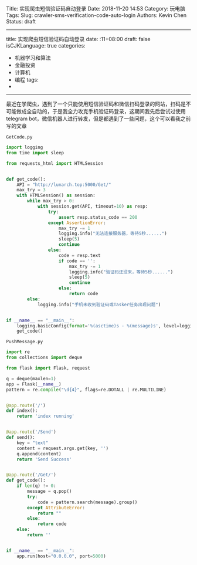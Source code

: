 Title: 实现爬虫短信验证码自动登录
Date: 2018-11-20 14:53
Category: 玩电脑
Tags:
Slug: crawler-sms-verification-code-auto-login
Authors: Kevin Chen
Status: draft

---
title: 实现爬虫短信验证码自动登录
date: :11+08:00
draft: false
isCJKLanguage: true
categories:
- 机器学习和算法
- 金融投资
- 计算机
- 编程
tags:
- 
---

最近在学爬虫，遇到了一个只能使用短信验证码和微信扫码登录的网站，扫码是不可能做成全自动的，于是我全力攻克手机验证码登录，这期间我先后尝试过使用telegram bot，微信机器人进行转发，但是都遇到了一些问题，这个可以看我之前写的文章







`GetCode.py`

```python
import logging
from time import sleep

from requests_html import HTMLSession


def get_code():
    API = "http://lunarch.top:5000/Get/"
    max_try = 3
    with HTMLSession() as session:
        while max_try > 0:
            with session.get(API, timeout=10) as resp:
                try:
                    assert resp.status_code == 200
                except AssertionError:
                    max_try -= 1
                    logging.info("无法连接服务器，等待5秒......")
                    sleep(5)
                    continue
                else:
                    code = resp.text
                    if code == '':
                        max_try -= 1
                        logging.info("验证码还没来，等待5秒......")
                        sleep(5)
                        continue
                    else:
                        return code
        else:
            logging.info("手机未收到验证码或Tasker任务出现问题")


if __name__ == "__main__":
    logging.basicConfig(format='%(asctime)s - %(message)s', level=logging.INFO)
    get_code()

```





`PushMessage.py`

```python
import re
from collections import deque

from flask import Flask, request

q = deque(maxlen=1)
app = Flask(__name__)
pattern = re.compile("\d{4}", flags=re.DOTALL | re.MULTILINE)


@app.route('/')
def index():
    return 'index running'


@app.route('/Send')
def send():
    key = "text"
    content = request.args.get(key, '')
    q.append(content)
    return 'Send Success'


@app.route('/Get/')
def get_code():
    if len(q) != 0:
        message = q.pop()
        try:
            code = pattern.search(message).group()
        except AttributeError:
            return ""
        else:
            return code
    else:
        return ''


if __name__ == "__main__":
    app.run(host="0.0.0.0", port=5000)

```

